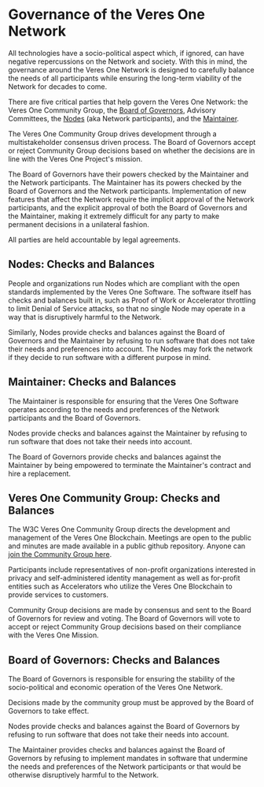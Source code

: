 # Governance of the Veres One Network

All technologies have a socio-political aspect which, if ignored, can have
negative repercussions on the Network and society. With this in mind, the
governance around the Veres One Network is designed to carefully balance the
needs of all participants while ensuring the long-term viability of the Network
for decades to come.

There are five critical parties that help govern the Veres One
Network: the Veres One Community Group, the [Board of Governors](governors.md),
Advisory Committees, the [Nodes](nodes.md)
(aka Network participants), and the [Maintainer](maintainer.md).

The Veres One Community Group drives development through a multistakeholder
consensus driven process. The Board of Governors accept or reject Community
Group decisions based on whether the decisions are in line with the Veres One
Project's mission.

The Board of Governors have their powers checked by the Maintainer and the
Network participants. The Maintainer has its powers checked by the Board of
Governors and the Network participants. Implementation of new features that
affect the Network require the implicit approval of the Network participants,
and the explicit approval of both the Board of Governors and the Maintainer,
making it extremely difficult for any party to make permanent decisions in a
unilateral fashion.

All parties are held accountable by legal agreements.

## Nodes: Checks and Balances

People and organizations run Nodes which are compliant with the open standards
implemented by the Veres One Software. The software itself has
checks and balances built in, such as Proof of Work or Accelerator throttling
to limit Denial of Service attacks, so that no single Node may operate in
a way that is disruptively harmful to the Network.

Similarly, Nodes provide checks and balances against the Board of Governors and
the Maintainer by refusing to run software that does not take their needs and
preferences into account. The Nodes may fork the network if they decide to
run software with a different purpose in mind.

## Maintainer: Checks and Balances

The Maintainer is responsible for ensuring that the Veres One Software operates
according to the needs and preferences of the Network participants and the
Board of Governors.

Nodes provide checks and balances against the Maintainer by refusing to run
software that does not take their needs into account.

The Board of Governors provide checks and balances against the Maintainer by
being empowered to terminate the Maintainer's contract and hire a
replacement.

## Veres One Community Group: Checks and Balances

The W3C Veres One Community Group directs the development and management of
the Veres One Blockchain. Meetings are open to the public and minutes are
made available in a public github repository. Anyone
can [join the Community Group here](https://www.w3.org/community/veres-one/).

Participants include representatives of non-profit organizations interested
in privacy and self-administered identity management as well as for-profit
entities such as Accelerators who utilize the Veres One Blockchain to provide
services to customers.

Community Group decisions are made by consensus and sent
to the Board of Governors for review and voting. The Board of Governors will
vote to accept or reject Community Group decisions based on their compliance
with the Veres One Mission.

## Board of Governors: Checks and Balances

The Board of Governors is responsible for ensuring the stability of the
socio-political and economic operation of the Veres One Network.

Decisions made by the community group must be approved by the Board of
Governors to take effect.

Nodes provide checks and balances against the Board of Governors by refusing to
run software that does not take their needs into account.

The Maintainer provides checks and balances against the Board of Governors
by refusing to implement mandates in software that undermine the needs and
preferences of the Network participants or that would be otherwise disruptively
harmful to the Network.
